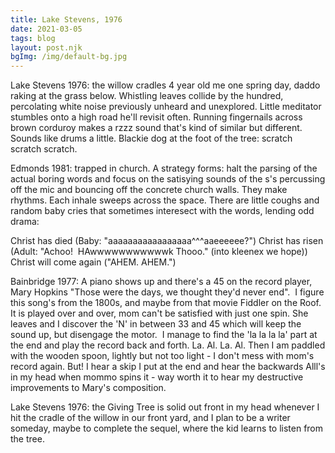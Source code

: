 ```yaml
---
title: Lake Stevens, 1976
date: 2021-03-05
tags: blog
layout: post.njk
bgImg: /img/default-bg.jpg
---
```


Lake Stevens 1976: the willow cradles 4 year old me one spring day, daddo raking at the grass below. Whistling leaves collide by the hundred, percolating white noise previously unheard and unexplored. Little meditator stumbles onto a high road he'll revisit often. Running fingernails across brown corduroy makes a rzzz sound that's kind of similar but different. Sounds like drums a little. Blackie dog at the foot of the tree: scratch scratch scratch.



Edmonds 1981: trapped in church. A strategy forms: halt the parsing of the actual boring words and focus on the satisying sounds of the s's percussing off the mic and bouncing off the concrete church walls. They make rhythms. Each inhale sweeps across the space. There are little coughs and random baby cries that sometimes interesect with the words, lending odd drama:



Christ has died (Baby: "aaaaaaaaaaaaaaaaa^^^aaeeeeee?")
Christ has risen (Adult: "Achoo!  HAwwwwwwwwwwwk Thooo." (into kleenex we hope))
Christ will come again ("AHEM. AHEM.")



Bainbridge 1977: A piano shows up and there's a 45 on the record player, Mary Hopkins "Those were the days, we thought they'd never end".  I figure this song's from the 1800s, and maybe from that movie Fiddler on the Roof. It is played over and over, mom can't be satisfied with just one spin. She leaves and I discover the 'N' in between 33 and 45 which will keep the sound up, but disengage the motor.  I manage to find the 'la la la la' part at the end and play the record back and forth. La. Al. La. Al. Then I am paddled with the wooden spoon, lightly but not too light - I don't mess with mom's record again. But! I hear a skip I put at the end and hear the backwards Alll's in my head when mommo spins it - way worth it to hear my destructive improvements to Mary's composition.



Lake Stevens 1976: the Giving Tree is solid out front in my head whenever I hit the cradle of the willow in our front yard, and I plan to be a writer someday, maybe to complete the sequel, where the kid learns to listen from the tree.
